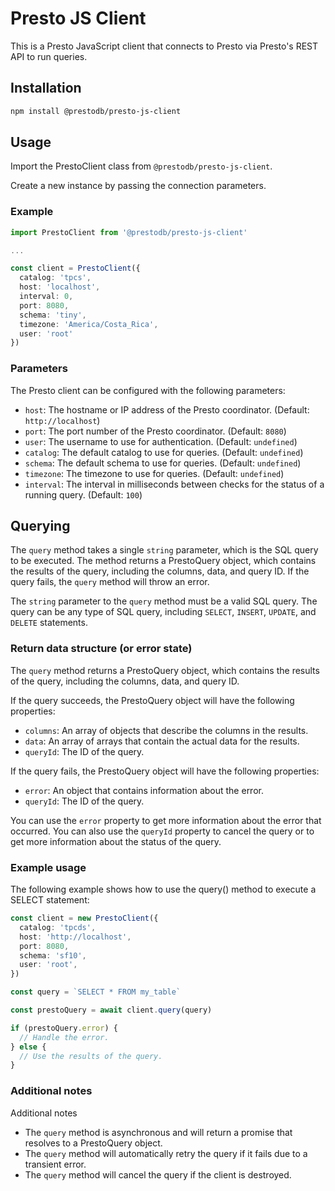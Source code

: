 # Presto JS Client

This is a Presto JavaScript client that connects to Presto via Presto's REST API to run queries.

## Installation

```sh
npm install @prestodb/presto-js-client
```

## Usage

Import the PrestoClient class from `@prestodb/presto-js-client`.

Create a new instance by passing the connection parameters.

### Example

```typescript
import PrestoClient from '@prestodb/presto-js-client'

...

const client = PrestoClient({
  catalog: 'tpcs',
  host: 'localhost',
  interval: 0,
  port: 8080,
  schema: 'tiny',
  timezone: 'America/Costa_Rica',
  user: 'root'
})
```

### Parameters

The Presto client can be configured with the following parameters:

- `host`: The hostname or IP address of the Presto coordinator. (Default: `http://localhost`)
- `port`: The port number of the Presto coordinator. (Default: `8080`)
- `user`: The username to use for authentication. (Default: `undefined`)
- `catalog`: The default catalog to use for queries. (Default: `undefined`)
- `schema`: The default schema to use for queries. (Default: `undefined`)
- `timezone`: The timezone to use for queries. (Default: `undefined`)
- `interval`: The interval in milliseconds between checks for the status of a running query. (Default: `100`)

## Querying

The `query` method takes a single `string` parameter, which is the SQL query to be executed. The method returns a PrestoQuery object, which contains the results of the query, including the columns, data, and query ID. If the query fails, the `query` method will throw an error.

The `string` parameter to the `query` method must be a valid SQL query. The query can be any type of SQL query, including `SELECT`, `INSERT`, `UPDATE`, and `DELETE` statements.

### Return data structure (or error state)

The `query` method returns a PrestoQuery object, which contains the results of the query, including the columns, data, and query ID.

If the query succeeds, the PrestoQuery object will have the following properties:

- `columns`: An array of objects that describe the columns in the results.
- `data`: An array of arrays that contain the actual data for the results.
- `queryId`: The ID of the query.

If the query fails, the PrestoQuery object will have the following properties:

- `error`: An object that contains information about the error.
- `queryId`: The ID of the query.

You can use the `error` property to get more information about the error that occurred. You can also use the `queryId` property to cancel the query or to get more information about the status of the query.

### Example usage

The following example shows how to use the query() method to execute a SELECT statement:

```typescript
const client = new PrestoClient({
  catalog: 'tpcds',
  host: 'http://localhost',
  port: 8080,
  schema: 'sf10',
  user: 'root',
})

const query = `SELECT * FROM my_table`

const prestoQuery = await client.query(query)

if (prestoQuery.error) {
  // Handle the error.
} else {
  // Use the results of the query.
}
```

### Additional notes

Additional notes

- The `query` method is asynchronous and will return a promise that resolves to a PrestoQuery object.
- The `query` method will automatically retry the query if it fails due to a transient error.
- The `query` method will cancel the query if the client is destroyed.
